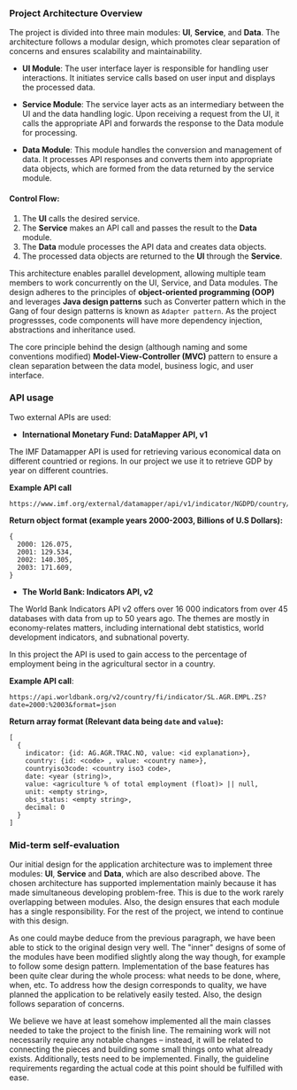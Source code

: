 ### Project Architecture Overview

The project is divided into three main modules: **UI**, **Service**, and **Data**. The architecture follows a modular design, which promotes clear separation of concerns and ensures scalability and maintainability.

- **UI Module**: The user interface layer is responsible for handling user interactions. It initiates service calls based on user input and displays the processed data.

- **Service Module**: The service layer acts as an intermediary between the UI and the data handling logic. Upon receiving a request from the UI, it calls the appropriate API and forwards the response to the Data module for processing.

- **Data Module**: This module handles the conversion and management of data. It processes API responses and converts them into appropriate data objects, which are formed from the data returned by the service module.

#### Control Flow:
1. The **UI** calls the desired service.
2. The **Service** makes an API call and passes the result to the **Data** module.
3. The **Data** module processes the API data and creates data objects.
4. The processed data objects are returned to the **UI** through the **Service**.

This architecture enables parallel development, allowing multiple team members to work concurrently on the UI, Service, and Data modules. The design adheres to the principles of **object-oriented programming (OOP)** and leverages **Java design patterns** such as Converter pattern which in the Gang of four design patterns is known as `Adapter pattern`. As the project progressses, code components will have more dependency injection, abstractions and inheritance used.

The core principle behind the design (although naming and some conventions modified) **Model-View-Controller (MVC)** pattern to ensure a clean separation between the data model, business logic, and user interface.

### API usage
Two external APIs are used:

- **International Monetary Fund: DataMapper API, v1**

The IMF Datamapper API is used for retrieving various economical data on different countried or regions. In our project we use it to retrieve GDP by year on different countries.

**Example API call**

```
https://www.imf.org/external/datamapper/api/v1/indicator/NGDPD/country/fi
```

   **Return object format (example years 2000-2003, Billions of U.S Dollars):**
```
{
  2000: 126.075,
  2001: 129.534,
  2002: 140.305,
  2003: 171.609,
}
```
  
- **The World Bank: Indicators API, v2**

The World Bank Indicators API v2 offers over 16 000 indicators from over 45 databases with data from up to 50 years ago. The themes are mostly in economy-relates matters, including international debt statistics, world development indicators, and 
subnational poverty.

In this project the API is used to gain access to the percentage of employment being in the agricultural sector in a country.

**Example API call**:

```
https://api.worldbank.org/v2/country/fi/indicator/SL.AGR.EMPL.ZS?date=2000:%2003&format=json
```

**Return array format (Relevant data being `date` and `value`):**
```
[
  {
    indicator: {id: AG.AGR.TRAC.NO, value: <id explanation>},
    country: {id: <code> , value: <country name>},
    countryiso3code: <country iso3 code>,
    date: <year (string)>,
    value: <agriculture % of total employment (float)> || null,
    unit: <empty string>,
    obs_status: <empty string>,
    decimal: 0
  }
]
```

### Mid-term self-evaluation

Our initial design for the application architecture was to implement three modules: **UI**, **Service** and **Data**, which are also described above. The chosen architecture has supported implementation mainly because it has made simultaneous developing problem-free. This is due to the work rarely overlapping between modules. Also, the design ensures that each module has a single responsibility. For the rest of the project, we intend to continue with this design.

As one could maybe deduce from the previous paragraph, we have been able to stick to the original design very well. The "inner" designs of some of the modules have been modified slightly along the way though, for example to follow some design pattern. Implementation of the base features has been quite clear during the whole process: what needs to be done, where, when, etc. To address how the design corresponds to quality, we have planned the application to be relatively easily tested. Also, the design follows separation of concerns. 

We believe we have at least somehow implemented all the main classes needed to take the project to the finish line. The remaining work will not necessarily require any notable changes – instead, it will be related to connecting the pieces and building some small things onto what already exists. Additionally, tests need to be implemented. Finally, the guideline requirements regarding the actual code at this point should be fulfilled with ease. 
